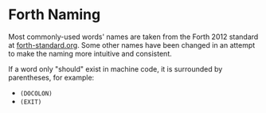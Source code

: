 Forth Naming
============

Most commonly-used words' names are taken from the Forth 2012 standard at [forth-standard.org](https://forth-standard.org/). Some other names have been changed in an attempt to make the naming more intuitive and consistent.

If a word only "should" exist in machine code, it is surrounded by parentheses, for example:

-	`(DOCOLON)`
-	`(EXIT)`
